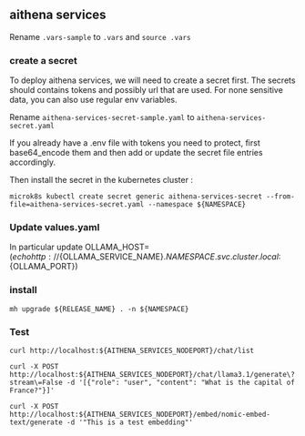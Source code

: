 ## aithena services

Rename `.vars-sample` to `.vars` and `source .vars`

### create a secret

To deploy aithena services, we will need to create a secret first.
The secrets should contains tokens and possibly url that are used.
For none sensitive data, you can also use regular env variables.

Rename `aithena-services-secret-sample.yaml` to `aithena-services-secret.yaml`

If you already have a .env file with tokens you need to protect,
first base64_encode them and then add or update the secret file entries accordingly.

Then install the secret in the kubernetes cluster :

```shell
microk8s kubectl create secret generic aithena-services-secret --from-file=aithena-services-secret.yaml --namespace ${NAMESPACE}
```

### Update values.yaml

In particular update OLLAMA_HOST=$(echo http://${OLLAMA_SERVICE_NAME}.${NAMESPACE}.svc.cluster.local:${OLLAMA_PORT})


### install

```shell
mh upgrade ${RELEASE_NAME} . -n ${NAMESPACE}
``` 

### Test

```shell
curl http://localhost:${AITHENA_SERVICES_NODEPORT}/chat/list

curl -X POST http://localhost:${AITHENA_SERVICES_NODEPORT}/chat/llama3.1/generate\?stream\=False -d '[{"role": "user", "content": "What is the capital of France?"}]'

curl -X POST http://localhost:${AITHENA_SERVICES_NODEPORT}/embed/nomic-embed-text/generate -d '"This is a test embedding"'
```